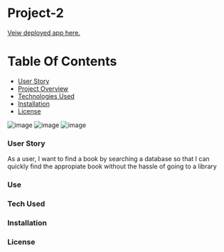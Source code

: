# Project-2

<a href='https://cryptic-chamber-77839.herokuapp.com/'>Veiw deployed app here.</a>

# Table Of Contents
- [User Story](#User-Story)
- [Project Overview](#Use)
- [Technologies Used](#Tech%20Used)
- [Installation](#Installation)
- [License](#license)


![image](https://raw.githubusercontent.com/BrockThigpen/Project-2/master/public/assets/images/indexDemo.png)
![image](https://raw.githubusercontent.com/BrockThigpen/Project-2/master/public/assets/images/libDemo.png)
![image](https://raw.githubusercontent.com/BrockThigpen/Project-2/master/public/assets/images/searchDemo.png)

### <a name="User-Story"></a>User Story

As a user, I want to find a book by searching a database so that I can quickly find the appropiate book without the hassle of going to a library

### <a name="Use"></a>Use


### <a name="Tech Used"></a>Tech Used


### <a name="Installation"></a>Installation


### <a name="license"></a>License
